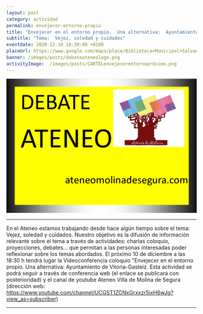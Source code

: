 ```yaml
---
layout: post
category: actividad
permalink: envejecer-entorno-propio
title: "Envejecer en el entorno propio.  Una alternativa:  Ayuntamiento de Vitoria-Gasteiz"
subtitle: "Tema:  Vejez, soledad y cuidados"
eventdate: 2020-12-10 18:30:00 +0100
placeUrl: https://www.google.com/maps/place/Biblioteca+Municipal+Salvador+Garc%C3%ADa+Aguilar/@38.0580143,-1.2068741,17z/data=!3m1!4b1!4m5!3m4!1s0xd638752df5e7703:0x7bb1faa78306d56b!8m2!3d38.0580143!4d-1.2046854
banner: /images/posts/debateateneologo.png
activityImage:  /images/posts/CARTELenvejecerentornopróximo.png
---
```


![cartel](/images/posts/debateateneologo.png)  

***
En el Ateneo estamos trabajando desde hace algún tiempo sobre el tema: Vejez, soledad y cuidados.
Nuestro objetivo es la difusión de información relevante sobre el tema a través de actividades:  charlas coloquio, proyecciones, debates... que permitan a las personas interesadas poder reflexionar sobre los temas abordados.
El próximo 10 de diciembre a las 18:30 h tendrá lugar la Videoconferencia coloquio "Envejecer en el entorno propio.  Una alternativa:  Ayuntamiento de Vitoria-Gasteiz.
Esta actividad se podrá seguir a través de conferencia web (el enlace se publicará con posterioridad) y el canal de youtube Ateneo Villa de Molina de Segura (dirección web: https://www.youtube.com/channel/UCGST1ZCNxGrxxzr5ixH6wJg?view_as=subscriber)  

***
